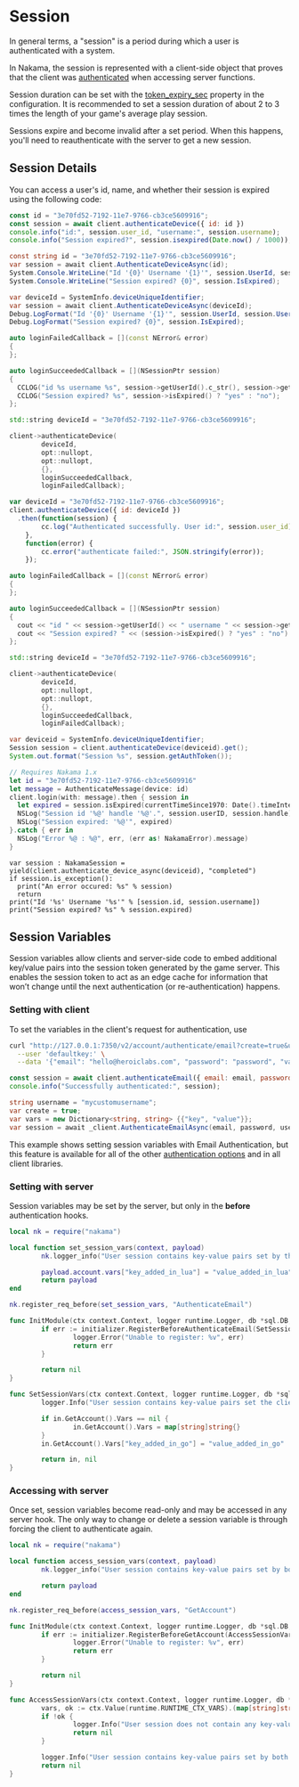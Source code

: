 # Session

In general terms, a "session" is a period during which a user is authenticated with a system.

In Nakama, the session is represented with a client-side object that proves that the client was [authenticated](/authentication) when accessing server functions.

Session duration can be set with the [token_expiry_sec](/install-configuration/#common-properties) property in the configuration. It is recommended to set a session duration of about 2 to 3 times the length of your game's average play session.

Sessions expire and become invalid after a set period. When this happens, you'll need to reauthenticate with the server to get a new session.

## Session Details

You can access a user's id, name, and whether their session is expired using the following code:

```js tab="JavaScript"
const id = "3e70fd52-7192-11e7-9766-cb3ce5609916";
const session = await client.authenticateDevice({ id: id })
console.info("id:", session.user_id, "username:", session.username);
console.info("Session expired?", session.isexpired(Date.now() / 1000));
```

```csharp tab=".NET"
const string id = "3e70fd52-7192-11e7-9766-cb3ce5609916";
var session = await client.AuthenticateDeviceAsync(id);
System.Console.WriteLine("Id '{0}' Username '{1}'", session.UserId, session.Username);
System.Console.WriteLine("Session expired? {0}", session.IsExpired);
```

```csharp tab="Unity"
var deviceId = SystemInfo.deviceUniqueIdentifier;
var session = await client.AuthenticateDeviceAsync(deviceId);
Debug.LogFormat("Id '{0}' Username '{1}'", session.UserId, session.Username);
Debug.LogFormat("Session expired? {0}", session.IsExpired);
```

```cpp tab="Cocos2d-x C++"
auto loginFailedCallback = [](const NError& error)
{
};

auto loginSucceededCallback = [](NSessionPtr session)
{
  CCLOG("id %s username %s", session->getUserId().c_str(), session->getUsername().c_str());
  CCLOG("Session expired? %s", session->isExpired() ? "yes" : "no");
};

std::string deviceId = "3e70fd52-7192-11e7-9766-cb3ce5609916";

client->authenticateDevice(
        deviceId,
        opt::nullopt,
        opt::nullopt,
        {},
        loginSucceededCallback,
        loginFailedCallback);
```

```js tab="Cocos2d-x JS"
var deviceId = "3e70fd52-7192-11e7-9766-cb3ce5609916";
client.authenticateDevice({ id: deviceId })
  .then(function(session) {
        cc.log("Authenticated successfully. User id:", session.user_id);
    },
    function(error) {
        cc.error("authenticate failed:", JSON.stringify(error));
    });
```

```cpp tab="C++"
auto loginFailedCallback = [](const NError& error)
{
};

auto loginSucceededCallback = [](NSessionPtr session)
{
  cout << "id " << session->getUserId() << " username " << session->getUsername() << endl;
  cout << "Session expired? " << (session->isExpired() ? "yes" : "no") << endl;
};

std::string deviceId = "3e70fd52-7192-11e7-9766-cb3ce5609916";

client->authenticateDevice(
        deviceId,
        opt::nullopt,
        opt::nullopt,
        {},
        loginSucceededCallback,
        loginFailedCallback);
```

```java tab="Java"
var deviceid = SystemInfo.deviceUniqueIdentifier;
Session session = client.authenticateDevice(deviceid).get();
System.out.format("Session %s", session.getAuthToken());
```

```swift tab="Swift"
// Requires Nakama 1.x
let id = "3e70fd52-7192-11e7-9766-cb3ce5609916"
let message = AuthenticateMessage(device: id)
client.login(with: message).then { session in
  let expired = session.isExpired(currentTimeSince1970: Date().timeIntervalSince1970)
  NSLog("Session id '%@' handle '%@'.", session.userID, session.handle)
  NSLog("Session expired: '%@'", expired)
}.catch { err in
  NSLog("Error %@ : %@", err, (err as! NakamaError).message)
}
```

```gdscript tab="Godot"
var session : NakamaSession = yield(client.authenticate_device_async(deviceid), "completed")
if session.is_exception():
  print("An error occured: %s" % session)
  return
print("Id '%s' Username '%s'" % [session.id, session.username])
print("Session expired? %s" % session.expired)
```

## Session Variables

Session variables allow clients and server-side code to embed additional key/value pairs into the session token generated by the game server. This enables the session token to act as an edge cache for information that won’t change until the next authentication (or re-authentication) happens.

### Setting with client

To set the variables in the client's request for authentication, use

```sh tab="cURL"
curl "http://127.0.0.1:7350/v2/account/authenticate/email?create=true&username=mycustomusername" \
  --user 'defaultkey:' \
  --data '{"email": "hello@heroiclabs.com", "password": "password", "vars": { "key": "value" }}'
```

```js tab="JavaScript"
const session = await client.authenticateEmail({ email: email, password: password, create: true, username: "mycustomusername", vars: { key: "value" } })
console.info("Successfully authenticated:", session);
```

```csharp tab="Unity"
string username = "mycustomusername";
var create = true;
var vars = new Dictionary<string, string> {{"key", "value"}};
var session = await _client.AuthenticateEmailAsync(email, password, username, create, vars);
```

This example shows setting session variables with Email Authentication, but this feature is available for all of the other [authentication options](/authentication) and in all client libraries.

### Setting with server

Session variables may be set by the server, but only in the __before__ authentication hooks.

```lua tab="Lua"
local nk = require("nakama")

local function set_session_vars(context, payload)
        nk.logger_info("User session contains key-value pairs set by the client: " .. nk.json_encode(payload.account.vars))

        payload.account.vars["key_added_in_lua"] = "value_added_in_lua"
        return payload
end

nk.register_req_before(set_session_vars, "AuthenticateEmail")
```

```go tab="Go"
func InitModule(ctx context.Context, logger runtime.Logger, db *sql.DB, nk runtime.NakamaModule, initializer runtime.Initializer) error {
        if err := initializer.RegisterBeforeAuthenticateEmail(SetSessionVars); err != nil {
                logger.Error("Unable to register: %v", err)
                return err
        }

        return nil
}

func SetSessionVars(ctx context.Context, logger runtime.Logger, db *sql.DB, nk runtime.NakamaModule, in *api.AuthenticateEmailRequest) (*api.AuthenticateEmailRequest, error) {
        logger.Info("User session contains key-value pairs set the client: %v", in.GetAccount().Vars)

        if in.GetAccount().Vars == nil {
                in.GetAccount().Vars = map[string]string{}
        }
        in.GetAccount().Vars["key_added_in_go"] = "value_added_in_go"

        return in, nil
}
```

### Accessing with server

Once set, session variables become read-only and may be accessed in any server hook. The only way to change or delete a session variable is through forcing the client to authenticate again.

```lua tab="Lua"
local nk = require("nakama")

local function access_session_vars(context, payload)
        nk.logger_info("User session contains key-value pairs set by both the client and the before authentication hook: " .. nk.json_encode(context.vars))

        return payload
end

nk.register_req_before(access_session_vars, "GetAccount")
```

```Go tab="Go"
func InitModule(ctx context.Context, logger runtime.Logger, db *sql.DB, nk runtime.NakamaModule, initializer runtime.Initializer) error {
        if err := initializer.RegisterBeforeGetAccount(AccessSessionVars); err != nil {
                logger.Error("Unable to register: %v", err)
                return err
        }

        return nil
}

func AccessSessionVars(ctx context.Context, logger runtime.Logger, db *sql.DB, nk runtime.NakamaModule) error {
        vars, ok := ctx.Value(runtime.RUNTIME_CTX_VARS).(map[string]string)
        if !ok {
                logger.Info("User session does not contain any key-value pairs set")
                return nil
        }

        logger.Info("User session contains key-value pairs set by both the client and the before authentication hook: %v", vars)
        return nil
}
```

<br>
<br>
